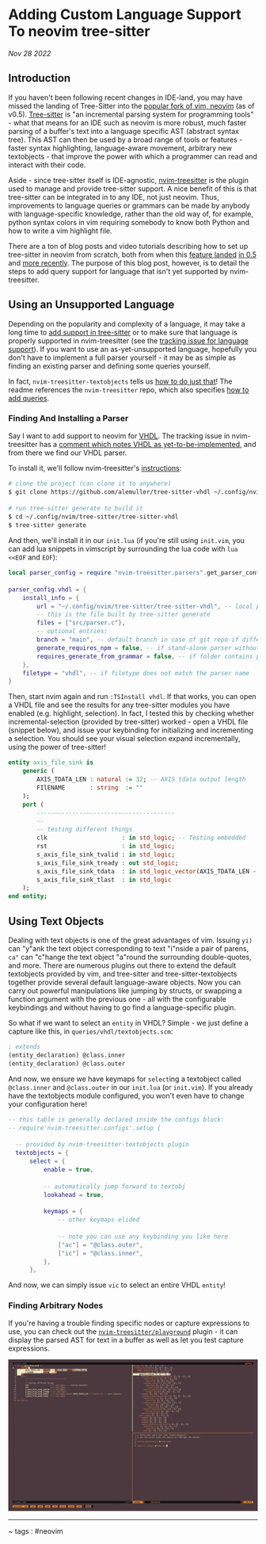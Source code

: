 # Adding Custom Language Support To neovim tree-sitter

*Nov 28 2022*

## Introduction

If you haven't been following recent changes in IDE-land, you may have missed the landing of Tree-Sitter into the [popular fork of vim, neovim](https://neovim.io/) (as of v0.5). [Tree-sitter](https://github.com/tree-sitter/tree-sitter) is "an incremental parsing system for programming tools" - what that means for an IDE such as neovim is more robust, much faster parsing of a buffer's text into a language specific AST (abstract syntax tree). This AST can then be used by a broad range of tools or features - faster syntax highlighting, language-aware movement, arbitrary new textobjects - that improve the power with which a programmer can read and interact with their code.

Aside - since tree-sitter itself is IDE-agnostic, [nvim-treesitter](https://github.com/nvim-treesitter/nvim-treesitter) is the plugin used to manage and provide tree-sitter support. A nice benefit of this is that tree-sitter can be integrated in to any IDE, not just neovim. Thus, improvements to language queries or grammars can be made by anybody with language-specific knowledge, rather than the old way of, for example, python syntax colors in vim requiring somebody to know both Python and how to write a vim highlight file.

There are a ton of blog posts and video tutorials describing how to set up tree-sitter in neovim from scratch, both from when this [feature landed](https://blog.pabuisson.com/2022/08/neovim-modern-features-treesitter-and-lsp/) [in 0.5](https://blog.inkdrop.app/how-to-set-up-neovim-0-5-modern-plugins-lsp-treesitter-etc-542c3d9c9887) and [more recently](https://roobert.github.io/2022/12/03/Extending-Neovim/). The purpose of this blog post, however, is to detail the steps to add query support for language that isn't yet supported by nvim-treesitter.

## Using an Unsupported Language

Depending on the popularity and complexity of a language, it may take a long time to [add support in tree-sitter](https://github.com/tree-sitter/tree-sitter/issues/693) or to make sure that language is properly supported in nvim-treesitter (see the [tracking issue for language support](https://github.com/nvim-treesitter/nvim-treesitter/issues/2282)). If you want to use an as-yet-unsupported language, hopefully you don't have to implement a full parser yourself - it may be as simple as finding an existing parser and defining some queries yourself.

In fact, `nvim-treesitter-textobjects` tells us [how to do just that](https://github.com/nvim-treesitter/nvim-treesitter-textobjects#overriding-or-extending-textobjects)! The readme references the `nvim-treesitter` repo, which also specifies [how to add queries](https://github.com/nvim-treesitter/nvim-treesitter#adding-queries).


### Finding And Installing a Parser

Say I want to add support to neovim for [VHDL](https://en.wikipedia.org/wiki/VHDL). The tracking issue in nvim-treesitter has a [comment which notes VHDL as yet-to-be-implemented](https://github.com/nvim-treesitter/nvim-treesitter/issues/2282#issuecomment-1124504754), and from there we find our VHDL parser.

To install it, we'll follow nvim-treesitter's [instructions](https://github.com/nvim-treesitter/nvim-treesitter#adding-parsers):

```bash
# clone the project (can clone it to anywhere)
$ git clone https://github.com/alemuller/tree-sitter-vhdl ~/.config/nvim/tree-sitter/tree-sitter-vhdl

# run tree-sitter generate to build it
$ cd ~/.config/nvim/tree-sitter/tree-sitter-vhdl
$ tree-sitter generate
```

And then, we'll install it in our `init.lua` (if you're still using `init.vim`, you can add lua snippets in vimscript by surrounding the lua code with `lua <<EOF` and `EOF`):

```lua
local parser_config = require "nvim-treesitter.parsers".get_parser_configs()

parser_config.vhdl = {
    install_info = {
        url = "~/.config/nvim/tree-sitter/tree-sitter-vhdl", -- local path or git repo
        -- this is the file built by tree-sitter generate
        files = {"src/parser.c"},
        -- optional entries:
        branch = "main", -- default branch in case of git repo if different from master
        generate_requires_npm = false, -- if stand-alone parser without npm dependencies
        requires_generate_from_grammar = false, -- if folder contains pre-generated src/parser.c
    },
    filetype = "vhdl", -- if filetype does not match the parser name
}
```

Then, start nvim again and run `:TSInstall vhdl`. If that works, you can open a VHDL file and see the results for any tree-sitter modules you have enabled (e.g. highlight, selection). In fact, I tested this by checking whether incremental-selection (provided by tree-sitter) worked - open a VHDL file (snippet below), and issue your keybinding for initializing and incrementing a selection. You should see your visual selection expand incrementally, using the power of tree-sitter!

```vhdl
entity axis_file_sink is
    generic (
        AXIS_TDATA_LEN : natural := 32; -- AXIS tdata output length
        FIlENAME       : string  := ""
    );
    port (
        ---------------------------------------
        --
        -- testing different things
        clk                     : in std_logic; -- Testing embedded
        rst                     : in std_logic;
        s_axis_file_sink_tvalid : in std_logic;
        s_axis_file_sink_tready : out std_logic;
        s_axis_file_sink_tdata  : in std_logic_vector(AXIS_TDATA_LEN - 1 downto 0); -- more comments
        s_axis_file_sink_tlast  : in std_logic
    );
end entity;
```


## Using Text Objects

Dealing with text objects is one of the great advantages of vim. Issuing `yi)` can "y"ank the text object corresponding to text "i"nside a pair of parens, `ca"` can "c"hange the text object "a"round the surrounding double-quotes, and more. There are numerous plugins out there to extend the default textobjects provided by vim, and tree-sitter and tree-sitter-textobjects together provide several default language-aware objects. Now you can carry out powerful manipulations like jumping by structs, or swapping a function argument with the previous one - all with the configurable keybindings and without having to go find a language-specific plugin.

So what if we want to select an `entity` in VHDL? Simple - we just define a capture like this, in `queries/vhdl/textobjects.scm`:

```scm
; extends
(entity_declaration) @class.inner
(entity_declaration) @class.outer
```

And now, we ensure we have keymaps for `select`ing a textobject called `@class.inner` and `@class.outer` in our `init.lua` (or `init.vim`). If you already have the textobjects module configured, you won't even have to change your configuration here!

```lua
-- this table is generally declared inside the configs block:
-- require'nvim-treesitter.configs'.setup {

  -- provided by nvim-treesitter-textobjects plugin
  textobjects = {
      select = {
          enable = true,

          -- automatically jump forward to textobj
          lookahead = true,

          keymaps = {
              -- other keymaps elided

              -- note you can use any keybinding you like here
              ["ac"] = "@class.outer",
              ["ic"] = "@class.inner",
          },
      },
```

And now, we can simply issue `vic` to select an entire VHDL `entity`!

### Finding Arbitrary Nodes

If you're having a trouble finding specific nodes or capture expressions to use, you can check out the [`nvim-treesitter/playground`](https://github.com/nvim-treesitter/playground) plugin - it can display the parsed AST for text in a buffer as well as let you test capture expressions.

![images/treesitter-playground.png](images/treesitter-playground.png)

----

~ tags : #neovim
